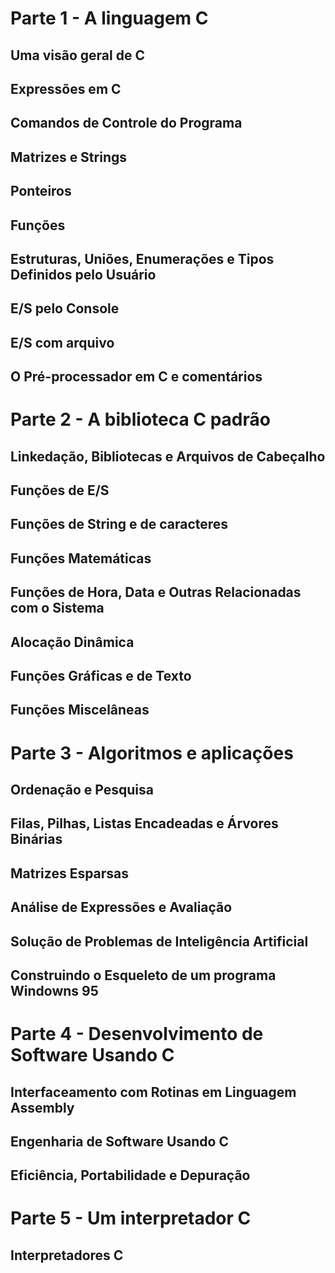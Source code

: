 # Parte 1 - A linguagem C

## Uma visão geral de C

## Expressões em C
## Comandos de Controle do Programa
## Matrizes e Strings
## Ponteiros
## Funções
## Estruturas, Uniões, Enumerações e Tipos Definidos pelo Usuário
## E/S pelo Console
## E/S com arquivo
## O Pré-processador em C e comentários

# Parte 2 - A biblioteca C padrão
## Linkedação, Bibliotecas e Arquivos de Cabeçalho
## Funções de E/S
## Funções de String e de caracteres
## Funções Matemáticas
## Funções de Hora, Data e Outras Relacionadas com o Sistema
## Alocação Dinâmica
## Funções Gráficas e de Texto
## Funções Miscelâneas

# Parte 3 - Algoritmos e aplicações
## Ordenação e Pesquisa
## Filas, Pilhas, Listas Encadeadas e Árvores Binárias
## Matrizes Esparsas
## Análise de Expressões e Avaliação
## Solução de Problemas de Inteligência Artificial
## Construindo o Esqueleto de um programa Windowns 95

# Parte 4 - Desenvolvimento de Software Usando C
## Interfaceamento com Rotinas em Linguagem Assembly
## Engenharia de Software Usando C
## Eficiência, Portabilidade e Depuração

# Parte 5 - Um interpretador C
## Interpretadores C